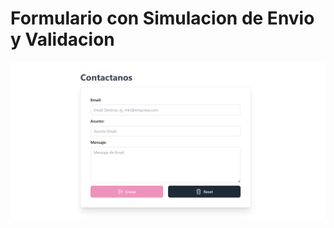 # Formulario con Simulacion de Envio  y Validacion

![web-app](https://github.com/sotoflore/Formulario-Con-Simulacion-de-Envio-TailwindCSS-JavaScript/blob/main/public/app-form.png)
